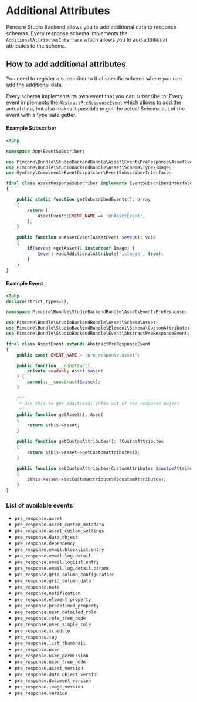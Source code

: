 # Additional Attributes

Pimcore Studio Backend allows you to add additional data to response schemas.
Every response schema implements the `AdditionalAttributesInterface` which allows you to add additional attributes to the schema.

## How to add additional attributes
You need to register a subscriber to that specific schema where you can add the additional data.

Every schema implements its own event that you can subscribe to.
Every event implements the `AbstractPreResponseEvent` which allows to add the actual data, but also makes it possible to get the actual Schema out of the event with a type safe getter.

#### Example Subscriber

```php
<?php

namespace App\EventSubscriber;

use Pimcore\Bundle\StudioBackendBundle\Asset\Event\PreResponse\AssetEvent;
use Pimcore\Bundle\StudioBackendBundle\Asset\Schema\Type\Image;
use Symfony\Component\EventDispatcher\EventSubscriberInterface;

final class AssetResponseSubscriber implements EventSubscriberInterface
{

    public static function getSubscribedEvents(): array
    {
        return [
            AssetEvent::EVENT_NAME => 'onAssetEvent',
        ];
    }

    public function onAssetEvent(AssetEvent $event): void
    {
        if($event->getAsset() instanceof Image) {
            $event->addAdditionalAttribute('isImage', true);
        }
    }
}

```
#### Example Event
```php
<?php
declare(strict_types=1);

namespace Pimcore\Bundle\StudioBackendBundle\Asset\Event\PreResponse;

use Pimcore\Bundle\StudioBackendBundle\Asset\Schema\Asset;
use Pimcore\Bundle\StudioBackendBundle\Element\Schema\CustomAttributes;
use Pimcore\Bundle\StudioBackendBundle\Event\AbstractPreResponseEvent;

final class AssetEvent extends AbstractPreResponseEvent
{
    public const EVENT_NAME = 'pre_response.asset';

    public function __construct(
        private readonly Asset $asset
    ) {
        parent::__construct($asset);
    }

    /**
     * Use this to get additional infos out of the response object
     */
    public function getAsset(): Asset
    {
        return $this->asset;
    }

    public function getCustomAttributes(): ?CustomAttributes
    {
        return $this->asset->getCustomAttributes();
    }

    public function setCustomAttributes(CustomAttributes $customAttributes): void
    {
        $this->asset->setCustomAttributes($customAttributes);
    }
}
```

### List of available events
- `pre_response.asset`
- `pre_response.asset_custom_metadata`
- `pre_response.asset_custom_settings`
- `pre_response.data_object`
- `pre_response.dependency`
- `pre_response.email.blocklist.entry`
- `pre_response.email.log.detail`
- `pre_response.email.logList.entry`
- `pre_response.email.log.detail.params`
- `pre_response.grid_column_configuration`
- `pre_response.grid_column_data`
- `pre_response.note`
- `pre_response.notification`
- `pre_response.element_property`
- `pre_response.predefined_property`
- `pre_response.user_detailed_role`
- `pre_response.role_tree_node`
- `pre_response.user_simple_role`
- `pre_response.schedule`
- `pre_response.tag`
- `pre_response.list_thumbnail`
- `pre_response.user`
- `pre_response.user_permission`
- `pre_response.user_tree_node`
- `pre_response.asset_version`
- `pre_response.data_object_version`
- `pre_response.document_version`
- `pre_response.image_version`
- `pre_response.version`
